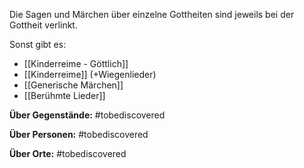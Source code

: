 Die Sagen und Märchen über einzelne Gottheiten sind jeweils bei der Gottheit verlinkt.


Sonst gibt es:
- [[Kinderreime - Göttlich]]
- [[Kinderreime]] (+Wiegenlieder)
- [[Generische Märchen]]
- [[Berühmte Lieder]]


**Über Gegenstände:**
#tobediscovered

**Über Personen:**
#tobediscovered 

**Über Orte:**
#tobediscovered
